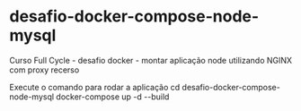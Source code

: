 # desafio-docker-compose-node-mysql
Curso Full Cycle - desafio docker - montar aplicação node utilizando NGINX com proxy recerso 

Execute o comando para rodar a aplicação
cd desafio-docker-compose-node-mysql
docker-compose up -d --build

